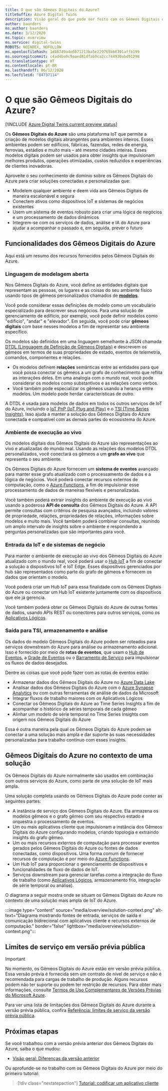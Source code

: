 ```yaml
---
title: O que são Gêmeos Digitais do Azure?
titleSuffix: Azure Digital Twins
description: Visão geral do que pode ser feito com os Gêmeos Digitais do Azure.
author: baanders
ms.author: baanders
ms.date: 3/12/2020
ms.topic: overview
ms.service: digital-twins
ROBOTS: NOINDEX, NOFOLLOW
ms.openlocfilehash: 1d86749a4e6071213ba5e229765bb6391affb199
ms.sourcegitcommit: c4ad4ba9c9aaed81dfab9ca2cc744930abd91298
ms.translationtype: HT
ms.contentlocale: pt-BR
ms.lasthandoff: 06/12/2020
ms.locfileid: "84737114"
---
```

# <a name="what-is-azure-digital-twins"></a>O que são Gêmeos Digitais do Azure?

[!INCLUDE [Azure Digital Twins current preview status](../../includes/digital-twins-preview-status.md)]

Os **Gêmeos Digitais do Azure** são uma plataforma IoT que permite a criação de modelos digitais abrangentes para ambientes inteiros. Esses ambientes podem ser edifícios, fábricas, fazendas, redes de energia, ferrovias, estádios e muito mais – até mesmo cidades inteiras. Esses modelos digitais podem ser usados para obter insights que impulsionam melhores produtos, operações otimizadas, custos reduzidos e experiências de clientes inovadoras.

Aproveite o seu conhecimento de domínio sobre os Gêmeos Digitais do Azure para criar soluções conectadas e personalizadas que:
* Modelem qualquer ambiente e deem vida aos Gêmeos Digitais de maneira escalonável e segura
* Conectem ativos como dispositivos IoT e sistemas de negócios existentes
* Usem um sistema de eventos robusto para criar uma lógica de negócios e um processamento de dados dinâmicos
* Integrem-se com os serviços de dados, análise e IA do Azure para ajudar a acompanhar o passado e, em seguida, prever o futuro

## <a name="azure-digital-twins-capabilities"></a>Funcionalidades dos Gêmeos Digitais do Azure

Aqui está um resumo dos recursos fornecidos pelos Gêmeos Digitais do Azure.

### <a name="open-modeling-language"></a>Linguagem de modelagem aberta

Nos Gêmeos Digitais do Azure, você define as entidades digitais que representam as pessoas, os lugares e as coisas do seu ambiente físico usando tipos de gêmeos personalizados chamados de [**modelos**](concepts-models.md). 

Você pode considerar essas definições de modelo como um vocabulário especializado para descrever seus negócios. Para uma solução de gerenciamento de edifício, por exemplo, você pode definir modelos como "edifício", "andar" e "elevador". Em seguida, você pode criar **gêmeos digitais** com base nesses modelos a fim de representar seu ambiente específico.

Os modelos são definidos em uma linguagem semelhante à JSON chamada [DTDL (Linguagem de Definição de Gêmeos Digitais)](https://github.com/Azure/opendigitaltwins-dtdl/blob/master/DTDL/v2/dtdlv2.md) e descrevem os gêmeos em termos de suas propriedades de estado, eventos de telemetria, comandos, componentes e relações.
* Os modelos definem **relações** semânticas entre as entidades para que você possa conectar os gêmeos a um grafo de conhecimento que reflita as interações deles. Em uma analogia com o mundo real, você pode considerar os modelos como substantivos e as relações como verbos.
* Você também pode especializar os gêmeos usando a herança entre modelos. Um modelo pode herdar características de outro.

A DTDL é usada para modelos de dados em todos os outros serviços de IoT do Azure, incluindo o [IoT PnP (IoT Plug and Play)](../iot-pnp/overview-iot-plug-and-play.md) e o [TSI (Time Series Insights)](../time-series-insights/time-series-insights-update-overview.md). Isso ajuda a manter a solução dos Gêmeos Digitais do Azure conectada e compatível com as demais partes do ecossistema do Azure.

### <a name="live-execution-environment"></a>Ambiente de execução ao vivo

Os modelos digitais dos Gêmeos Digitais do Azure são representações ao vivo e atualizadas do mundo real. Usando as relações dos modelos DTDL personalizados, você conectará os gêmeos a um **grafo ao vivo** que representa o seu ambiente.

Os Gêmeos Digitais do Azure fornecem um **sistema de eventos** avançado para manter esse grafo atualizado com o processamento de dados e a lógica de negócios. Você poderá conectar recursos externos de computação, como o [Azure Functions](../azure-functions/functions-overview.md), a fim de impulsionar esse processamento de dados de maneiras flexíveis e personalizadas.

Você também poderá extrair insights do ambiente de execução ao vivo usando a poderosa **API de consulta** dos Gêmeos Digitais do Azure. A API permite consultas com critérios de pesquisa avançados, incluindo valores de propriedade, relações, propriedades de relações, informações sobre modelos e muito mais. Você também poderá combinar consultas, reunindo um amplo intervalo de insights sobre o ambiente e respondendo a perguntas personalizadas que são importantes para você.

### <a name="input-from-iot-and-business-systems"></a>Entrada da IoT e de sistemas de negócio

Para manter o ambiente de execução ao vivo dos Gêmeos Digitais do Azure atualizado com o mundo real, você poderá usar o [Hub IoT](../iot-hub/about-iot-hub.md) a fim de conectar a solução a dispositivos IoT e IoT Edge. Esses dispositivos gerenciados por hub são representados como parte do grafo de gêmeos e fornecem os dados que orientam o modelo.

Você poderá criar um Hub IoT para essa finalidade com os Gêmeos Digitais do Azure ou conectar um Hub IoT existente juntamente com os dispositivos que ele já gerencia.

Você também poderá obter os Gêmeos Digitais do Azure de outras fontes de dados, usando APIs REST ou conectores para outros serviços, como os [Aplicativos Lógicos](../logic-apps/logic-apps-overview.md).

### <a name="output-to-tsi-storage-and-analytics"></a>Saída para TSI, armazenamento e análise

Os dados do modelo Gêmeos Digitais do Azure podem ser roteados para serviços downstream do Azure para análise ou armazenamento adicional. Isso é fornecido por meio de **rotas de eventos**, que usam o [Hub de Eventos](../event-hubs/event-hubs-about.md), a [Grade de Eventos](../event-grid/overview.md) ou o [Barramento de Serviço](../service-bus-messaging/service-bus-messaging-overview.md) para impulsionar os fluxos de dados desejados.

Dentre as coisas que você pode fazer com as rotas de eventos estão:
* Armazenar dados dos Gêmeos Digitais do Azure no [Azure Data Lake](../storage/blobs/data-lake-storage-introduction.md)
* Analisar dados dos Gêmeos Digitais do Azure com o [Azure Synapse Analytics](../synapse-analytics/sql-data-warehouse/sql-data-warehouse-overview-what-is.md) ou com outras ferramentas de análise de dados da Microsoft
* Integrar fluxos de trabalho maiores com os Aplicativos Lógicos
* Conectar os Gêmeos Digitais do Azure ao Time Series Insights a fim de acompanhar o histórico de séries temporais de cada gêmeo
* Alinhar um modelo de série temporal no Time Series Insights com origem nos Gêmeos Digitais do Azure

Essa é outra maneira pela qual os Gêmeos Digitais do Azure podem se conectar a uma solução mais ampla e dar suporte às suas necessidades personalizadas para trabalho contínuo com esses insights.

## <a name="azure-digital-twins-in-a-solution-context"></a>Gêmeos Digitais do Azure no contexto de uma solução

Os Gêmeos Digitais do Azure normalmente são usados em combinação com outros serviços do Azure, como parte de uma solução de IoT mais ampla. 

Uma solução completa usando os Gêmeos Digitais do Azure pode conter as seguintes partes:
* A instância de serviço dos Gêmeos Digitais do Azure. Ela armazena os modelos gêmeos e o grafo gêmeo com seu respectivo estado e orquestra o processamento de eventos.
* Um ou mais aplicativos cliente que impulsionam a instância dos Gêmeos Digitais do Azure configurando modelos, criando topologia e extraindo insights do grafo gêmeo.
* Um ou mais recursos externos de computação para processar eventos gerados pelos Gêmeos Digitais do Azure ou fontes de dados conectadas, como dispositivos. Uma forma comum de fornecer recursos de computação é por meio do [Azure Functions](../azure-functions/functions-overview.md).
* Um Hub IoT para proporcionar o gerenciamento de dispositivos e funcionalidades de fluxo de dados de IoT.
* Serviços downstream para gerenciar tarefas como a integração do fluxo de trabalho (como [Aplicativos Lógicos](../logic-apps/logic-apps-overview.md), armazenamento frio, integração de série temporal ou análise). 

O diagrama a seguir mostra onde se situam os Gêmeos Digitais do Azure no contexto de uma solução mais ampla de IoT do Azure.

:::image type="content" source="media/overview/solution-context.png" alt-text="Diagrama mostrando fontes de entrada, serviços de saída e comunicação bidirecional com aplicativos cliente e recursos externos de computação." border="false" lightbox="media/overview/solution-context.png":::

## <a name="service-limits-in-public-preview"></a>Limites de serviço em versão prévia pública

> [!IMPORTANT]
> No momento, os Gêmeos Digitais do Azure estão em versão prévia pública.
> Essa versão prévia é fornecida sem um contrato de nível de serviço e não é recomendada para cargas de trabalho de produção. Alguns recursos podem não ter suporte ou podem ter restrição de recursos. Para obter mais informações, consulte [Termos de Uso Complementares de Versões Prévias do Microsoft Azure](https://azure.microsoft.com/support/legal/preview-supplemental-terms/).

Para ver uma lista de limitações dos Gêmeos Digitais do Azure durante a versão prévia pública, confira [Referência: limites de serviço da versão prévia pública](reference-service-limits.md).

## <a name="next-steps"></a>Próximas etapas

Se você trabalhou com a versão prévia anterior dos Gêmeos Digitais do Azure, saiba o que mudou:
* [Visão geral: Diferenças da versão anterior](overview-differences.md)

Ou aprofunde-se no trabalho com os Gêmeos Digitais do Azure por meio do primeiro tutorial:

> [!div class="nextstepaction"]
> [Tutorial: codificar um aplicativo cliente](tutorial-code.md)
